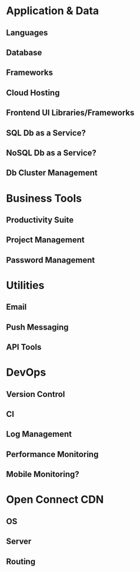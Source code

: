 # Application & Data
## Languages
## Database
## Frameworks
## Cloud Hosting
## Frontend UI Libraries/Frameworks
## SQL Db as a Service?
## NoSQL Db as a Service?
## Db Cluster Management
# Business Tools
## Productivity Suite
## Project Management
## Password Management
# Utilities
## Email
## Push Messaging
## API Tools
# DevOps
## Version Control
## CI
## Log Management
## Performance Monitoring
## Mobile Monitoring?
# Open Connect CDN
## OS
## Server
## Routing